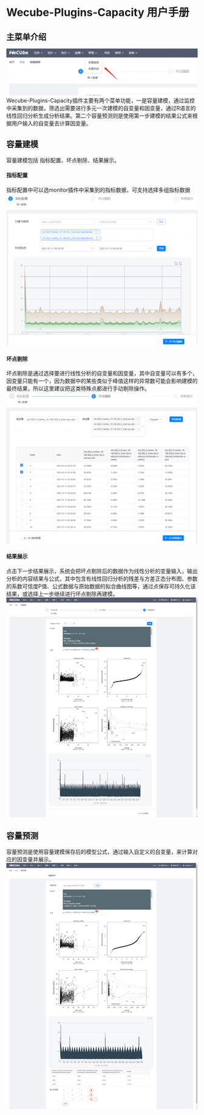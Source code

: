 # Wecube-Plugins-Capacity 用户手册

## <span id="menu_introdution"></span>主菜单介绍
![主页面](images/capacity/user_guide_01.png)
Wecube-Plugins-Capacity插件主要有两个菜单功能，一是容量建模，通过监控中采集到的数据，筛选出需要进行多元一次建模的自变量和因变量，通过R语言的线性回归分析生成分析结果。第二个容量预测则是使用第一步建模的结果公式来根据用户输入的自变量去计算因变量。

## <span id="build_model"></span>容量建模
容量建模包括 指标配置、坏点剔除、结果展示。
#### <span id="metric_config"></span>指标配置
指标配置中可以选monitor插件中采集到的指标数据，可支持选择多组指标数据
![指标配置](images/capacity/user_guide_02.png)

#### <span id="clean_data"></span>坏点剔除
坏点剔除是通过选择要进行线性分析的自变量和因变量，其中自变量可以有多个，因变量只能有一个，因为数据中的某些类似于峰值这样的异常数可能会影响建模的最终结果，所以这里建议把这类特殊点都进行手动剔除操作。
![坏点剔除](images/capacity/user_guide_03.png)

#### <span id="calc_model"></span>结果展示
点击下一步结果展示，系统会把坏点剔除后的数据作为线性分析的变量输入，输出分析的内容结果与公式，其中包含有线性回归分析的残差与方差正态分布图、参数的系数可信度P值、公式数据与原始数据的拟合曲线图等，通过点保存可持久化该结果，或选择上一步继续进行坏点剔除再建模。
![结果展示](images/capacity/user_guide_04.png)

## <span id="capacity_calc"></span>容量预测
容量预测是使用容量建模保存后的模型公式，通过输入自定义的自变量，来计算对应的因变量并展示。
![容量预测](images/capacity/user_guide_05.png)
